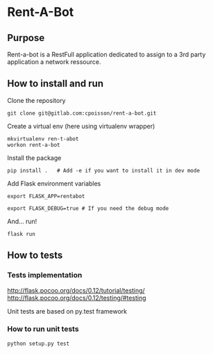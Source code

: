 # Rent-A-Bot


## Purpose
Rent-a-bot is a RestFull application dedicated to assign to a 3rd party application a network ressource.


## How to install and run

Clone the repository

```commandline
git clone git@gitlab.com:cpoisson/rent-a-bot.git
```

Create a virtual env (here using virtualenv wrapper)

```commandline
mkvirtualenv ren-t-abot
workon rent-a-bot
```

Install the package

```commandline
pip install .   # Add -e if you want to install it in dev mode
```
Add Flask environment variables

```commandline
export FLASK_APP=rentabot

export FLASK_DEBUG=true # If you need the debug mode
```

And... run!


```commandline
flask run
```

## How to tests

### Tests implementation

http://flask.pocoo.org/docs/0.12/tutorial/testing/
http://flask.pocoo.org/docs/0.12/testing/#testing

Unit tests are based on py.test framework

### How to run unit tests

```commandline
python setup.py test
```


